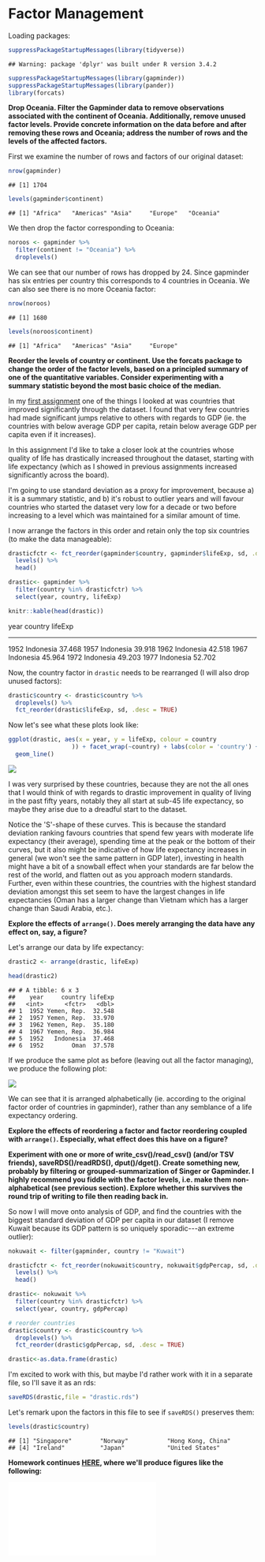 # Factor Management



Loading packages:


```r
suppressPackageStartupMessages(library(tidyverse))
```

```
## Warning: package 'dplyr' was built under R version 3.4.2
```

```r
suppressPackageStartupMessages(library(gapminder))
suppressPackageStartupMessages(library(pander))
library(forcats)
```

**Drop Oceania. Filter the Gapminder data to remove observations associated with the continent of Oceania. Additionally, remove unused factor levels. Provide concrete information on the data before and after removing these rows and Oceania; address the number of rows and the levels of the affected factors.**

First we examine the number of rows and factors of our original dataset:


```r
nrow(gapminder)
```

```
## [1] 1704
```

```r
levels(gapminder$continent)
```

```
## [1] "Africa"   "Americas" "Asia"     "Europe"   "Oceania"
```

We then drop the factor corresponding to Oceania:


```r
noroos <- gapminder %>% 
  filter(continent != "Oceania") %>% 
  droplevels()
```

We can see that our number of rows has dropped by 24. Since gapminder has six entries per country this corresponds to  4 countries in Oceania. We can also see there is no more Oceania factor:


```r
nrow(noroos)
```

```
## [1] 1680
```

```r
levels(noroos$continent)
```

```
## [1] "Africa"   "Americas" "Asia"     "Europe"
```

**Reorder the levels of country or continent. Use the forcats package to change the order of the factor levels, based on a principled summary of one of the quantitative variables. Consider experimenting with a summary statistic beyond the most basic choice of the median.**

In my [first assignment](https://github.com/arsbar24/STAT545-hw-barton-alistair/blob/master/gapminder-exploration.md) one of the things I looked at was countries that improved significantly through the dataset. I found that very few countries had made significant jumps relative to others with regards to GDP (ie. the countries with below average GDP per capita, retain below average GDP per capita even if it increases).

In this assignment I'd like to take a closer look at the countries whose quality of life has drastically increased throughout the dataset, starting with life expectancy (which as I showed in previous assignments increased significantly across the board).

I'm going to use standard deviation as a proxy for improvement, because a) it is a summary statistic, and b) it's robust to outlier years and will favour countries who started the dataset very low for a decade or two before increasing to a level which was maintained for a similar amount of time.

I now arrange the factors in this order and retain only the top six countries (to make the data manageable):


```r
drasticfctr <- fct_reorder(gapminder$country, gapminder$lifeExp, sd, .desc = TRUE) %>%
  levels() %>% 
  head()

drastic<- gapminder %>%
  filter(country %in% drasticfctr) %>% 
  select(year, country, lifeExp)

knitr::kable(head(drastic))
```



 year  country      lifeExp
-----  ----------  --------
 1952  Indonesia     37.468
 1957  Indonesia     39.918
 1962  Indonesia     42.518
 1967  Indonesia     45.964
 1972  Indonesia     49.203
 1977  Indonesia     52.702

Now, the country factor in `drastic` needs to be rearranged (I will also drop unused factors):


```r
drastic$country <- drastic$country %>% 
  droplevels() %>% 
  fct_reorder(drastic$lifeExp, sd, .desc = TRUE)
```

Now let's see what these plots look like:


```r
ggplot(drastic, aes(x = year, y = lifeExp, colour = country
                  )) + facet_wrap(~country) + labs(color = 'country') +
  geom_line()
```

![](Assignment_5_files/figure-html/unnamed-chunk-7-1.png)<!-- -->

I was very surprised by these countries, because they are not the all ones that I would think of with regards to drastic improvement in quality of living in the past fifty years, notably they all start at sub-45 life expectancy, so maybe they arise due to a dreadful start to the dataset.

Notice the 'S'-shape of these curves. This is because the standard deviation ranking favours countries that spend few years with moderate life expectancy (their average), spending time at the peak or the bottom of their curves, but it also might be indicative of how life expectancy increases in general (we won't see the same pattern in GDP later), investing in health might have a bit of a snowball effect when your standards are far below the rest of the world, and flatten out as you approach modern standards. Further, even within these countries, the countries with the highest standard deviation amongst this set seem to have the largest changes in life expectancies (Oman has a larger change than Vietnam which has a larger change than Saudi Arabia, etc.).

**Explore the effects of `arrange()`. Does merely arranging the data have any effect on, say, a figure?**

Let's arrange our data by life expectancy:


```r
drastic2 <- arrange(drastic, lifeExp)

head(drastic2)
```

```
## # A tibble: 6 x 3
##    year     country lifeExp
##   <int>      <fctr>   <dbl>
## 1  1952 Yemen, Rep.  32.548
## 2  1957 Yemen, Rep.  33.970
## 3  1962 Yemen, Rep.  35.180
## 4  1967 Yemen, Rep.  36.984
## 5  1952   Indonesia  37.468
## 6  1952        Oman  37.578
```

If we produce the same plot as before (leaving out all the factor managing), we produce the following plot: 

![](Assignment_5_files/figure-html/unnamed-chunk-9-1.png)<!-- -->

We can see that it is arranged alphabetically (ie. according to the original factor order of countries in gapminder), rather than any semblance of a life expectancy ordering.

**Explore the effects of reordering a factor and factor reordering coupled with `arrange()`. Especially, what effect does this have on a figure?**

**Experiment with one or more of write_csv()/read_csv() (and/or TSV friends), saveRDS()/readRDS(),  dput()/dget(). Create something new, probably by filtering or grouped-summarization of Singer or Gapminder. I highly recommend you fiddle with the factor levels, i.e. make them non-alphabetical (see previous section). Explore whether this survives the round trip of writing to file then reading back in.**

So now I will move onto analysis of GDP, and find the countries with the biggest standard deviation of GDP per capita in our dataset (I remove Kuwait because its GDP pattern is so uniquely sporadic---an extreme outlier):


```r
nokuwait <- filter(gapminder, country != "Kuwait")

drasticfctr <- fct_reorder(nokuwait$country, nokuwait$gdpPercap, sd, .desc = TRUE) %>%
  levels() %>% 
  head()

drastic<- nokuwait %>%
  filter(country %in% drasticfctr) %>% 
  select(year, country, gdpPercap)

# reorder countries
drastic$country <- drastic$country %>% 
  droplevels() %>% 
  fct_reorder(drastic$gdpPercap, sd, .desc = TRUE)

drastic<-as.data.frame(drastic)
```

I'm excited to work with this, but maybe I'd rather work with it in a separate file, so I'll save it as an rds:


```r
saveRDS(drastic,file = "drastic.rds")
```

Let's remark upon the factors in this file to see if `saveRDS()` preserves them:


```r
levels(drastic$country)
```

```
## [1] "Singapore"        "Norway"           "Hong Kong, China"
## [4] "Ireland"          "Japan"            "United States"
```


**Homework continues [HERE](https://github.com/arsbar24/STAT545-hw-barton-alistair/blob/master/hw05/readfile.md), where we'll produce figures like the following:**

![](map.pdf)
